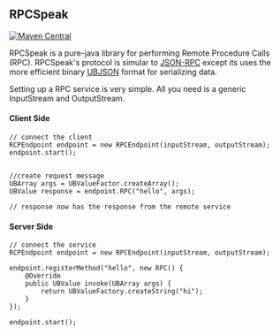 ## RPCSpeak ##

[![Maven Central](https://maven-badges.herokuapp.com/maven-central/com.dev-smart/microdb-runtime/badge.svg)](https://maven-badges.herokuapp.com/maven-central/com.dev-smart/rpcspeak)

RPCSpeak is a pure-java library for performing Remote Procedure Calls (RPC).
RPCSpeak's protocol is simular to [JSON-RPC](http://json-rpc.org) except its uses the more efficient
binary [UBJSON](http://ubjson.org/) format for serializing data.

Setting up a RPC service is very simple. All you need is a generic InputStream
and OutputStream.

#### Client Side ####

```
// connect the client
RCPEndpoint endpoint = new RPCEndpoint(inputStream, outputStream);
endpoint.start();


//create request message
UBArray args = UBValueFactor.createArray();
UBValue response = endpoint.RPC("hello", args);

// response now has the response from the remote service

```

#### Server Side ####

```
// connect the service
RCPEndpoint endpoint = new RPCEndpoint(inputStream, outputStream);

endpoint.registerMethod("hello", new RPC() {
    @Override
    public UBValue invoke(UBArray args) {
        return UBValueFactory.createString("hi");
    }
});

endpoint.start();

```